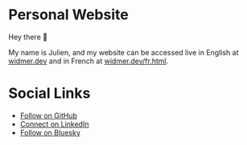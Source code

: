 # Personal Website
Hey there 👋

My name is Julien, and my website can be accessed live in English at [widmer.dev](https://widmer.dev) and in French at [widmer.dev/fr.html](https://widmer.dev/fr.html).

# Social Links
<ul>
<li><a href="https://github.com/julienwidmer" target="_blank">Follow on GitHub</a></li>
<li><a href="https://www.linkedin.com/in/julien-widmer" target="_blank">Connect on LinkedIn</a></li>
<li><a href="https://bsky.app/profile/widmer.dev" target="_blank">Follow on Bluesky</a></li>
</ul>
